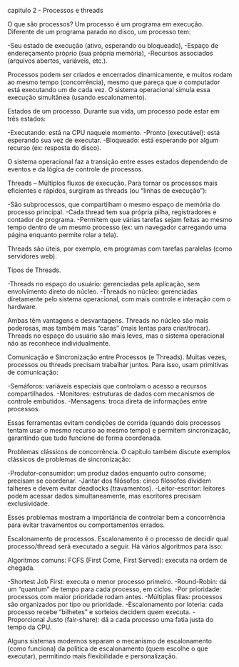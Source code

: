 capitulo 2 - Processos e threads 
 
O que são processos?
Um processo é um programa em execução. Diferente de um programa parado no disco, um processo tem:

-Seu estado de execução (ativo, esperando ou bloqueado),
-Espaço de endereçamento próprio (sua própria memória),
-Recursos associados (arquivos abertos, variáveis, etc.).

Processos podem ser criados e encerrados dinamicamente, e muitos rodam ao mesmo tempo (concorrência), mesmo que pareça que o computador está executando um de cada vez. O sistema operacional simula essa execução simultânea (usando escalonamento).

Estados de um processo.
Durante sua vida, um processo pode estar em três estados:

-Executando: está na CPU naquele momento.
-Pronto (executável): está esperando sua vez de executar.
-Bloqueado: está esperando por algum recurso (ex: resposta do disco).

O sistema operacional faz a transição entre esses estados dependendo de eventos e da lógica de controle de processos.

Threads – Múltiplos fluxos de execução.
Para tornar os processos mais eficientes e rápidos, surgiram as threads (ou “linhas de execução”):

-São subprocessos, que compartilham o mesmo espaço de memória do processo principal.
-Cada thread tem sua própria pilha, registradores e contador de programa.
-Permitem que várias tarefas sejam feitas ao mesmo tempo dentro de um mesmo processo (ex: um navegador carregando uma página enquanto permite rolar a tela).

Threads são úteis, por exemplo, em programas com tarefas paralelas (como servidores web).

Tipos de Threads.

-Threads no espaço do usuário: gerenciadas pela aplicação, sem envolvimento direto do núcleo.
-Threads no núcleo: gerenciadas diretamente pelo sistema operacional, com mais controle e interação com o hardware.

Ambas têm vantagens e desvantagens. Threads no núcleo são mais poderosas, mas também mais “caras” (mais lentas para criar/trocar). Threads no espaço do usuário são mais leves, mas o sistema operacional não as reconhece individualmente.

Comunicação e Sincronização entre Processos (e Threads).
Muitas vezes, processos ou threads precisam trabalhar juntos. Para isso, usam primitivas de comunicação:

-Semáforos: variáveis especiais que controlam o acesso a recursos compartilhados.
-Monitores: estruturas de dados com mecanismos de controle embutidos.
-Mensagens: troca direta de informações entre processos.

Essas ferramentas evitam condições de corrida (quando dois processos tentam usar o mesmo recurso ao mesmo tempo) e permitem sincronização, garantindo que tudo funcione de forma coordenada.

Problemas clássicos de concorrência.
O capítulo também discute exemplos clássicos de problemas de sincronização:

-Produtor-consumidor: um produz dados enquanto outro consome; precisam se coordenar.
-Jantar dos filósofos: cinco filósofos dividem talheres e devem evitar deadlocks (travamentos).
-Leitor-escritor: leitores podem acessar dados simultaneamente, mas escritores precisam exclusividade.

Esses problemas mostram a importância de controlar bem a concorrência para evitar travamentos ou comportamentos errados.

Escalonamento de processos.
Escalonamento é o processo de decidir qual processo/thread será executado a seguir. Há vários algoritmos para isso:

 Algoritmos comuns:
FCFS (First Come, First Served): executa na ordem de chegada.

-Shortest Job First: executa o menor processo primeiro.
-Round-Robin: dá um “quantum” de tempo para cada processo, em ciclos.
-Por prioridade: processos com maior prioridade rodam antes.
-Múltiplas filas: processos são organizados por tipo ou prioridade.
-Escalonamento por loteria: cada processo recebe “bilhetes” e sorteios decidem quem executa.
-Proporcional Justo (fair-share): dá a cada processo uma fatia justa do tempo da CPU.

Alguns sistemas modernos separam o mecanismo de escalonamento (como funciona) da política de escalonamento (quem escolhe o que executar), permitindo mais flexibilidade e personalização.
